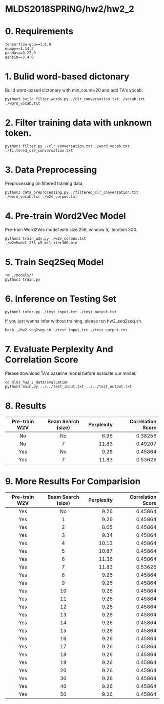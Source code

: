 # MLDS2018SPRING/hw2/hw2_2
# 0. Requirements
```
tensorflow-gpu==1.6.0
numpy==1.14.2
pandas==0.22.0
gensim==3.4.0
```
# 1. Bulid word-based dictonary
Bulid word-based dictonary with min_count=20 and add TA's vocab.
```
python3 build_filter_words.py ./clr_conversation.txt ./vocab.txt ./word_vocab.txt
```
# 2. Filter training data with unknown token.
```
python3 filter.py ./clr_conversation.txt ./word_vocab.txt ./filtered_clr_conversation.txt
```
# 3. Data Preprocessing
Preprocessing on filtered training data.
```
python3 data_preprocessing.py ./filtered_clr_conversation.txt ./word_vocab.txt ./w2v_corpus.txt
```
# 4. Pre-train Word2Vec Model
Pre-train Word2Vec model with size 256, window 5, iteration 300.
```
python3 train_w2v.py ./w2v_corpus.txt ./w2vModel_256_w5_mc1_iter300.bin
```
# 5. Train Seq2Seq Model
```
rm ./models/*
python3 train.py
```
# 6. Inference on Testing Set
```
python3 infer.py ./test_input.txt ./test_output.txt
```
If you just wanna infer without training, please run hw2_seq2seq.sh.
```
bash ./hw2_seq2seq.sh ./test_input.txt ./test_output.txt
```
# 7. Evaluate Perplexity And Correlation Score
Please download TA's baseline model before evaluate our model.
```
cd mlds_hw2_2_data/evaluation
python3 main.py ../../test_input.txt ../../test_output.txt
```
# 8. Results 
| Pre-train W2V | Beam Search (size) | Perplexity | Correlation Score |
|:-------------:|:------------------:| ----------:| -----------------:|
| No            | No                 | 6.96       | 0.38256           |
| No            | 7                  | 11.83      | 0.49207           |
| Yes           | No                 | 9.26       | 0.45864           |
| Yes           | 7                  | 11.83      | 0.53626           |
# 9. More Results For Comparision
| Pre-train W2V | Beam Search (size) | Perplexity | Correlation Score |
|:-------------:|:------------------:| ----------:| -----------------:|
| Yes           | No                 | 9.26       | 0.45864           |
| Yes           | 1                  | 9.26       | 0.45864           |
| Yes           | 2                  | 8.05       | 0.45864           |
| Yes           | 3                  | 9.34       | 0.45864           |
| Yes           | 4                  | 10.13       | 0.45864           |
| Yes           | 5                  | 10.87       | 0.45864           |
| Yes           | 6                  | 11.36       | 0.45864           |
| Yes           | 7                  | 11.83      | 0.53626           |
| Yes           | 8                  | 9.26       | 0.45864           |
| Yes           | 9                  | 9.26       | 0.45864           |
| Yes           | 10                 | 9.26       | 0.45864           |
| Yes           | 11                 | 9.26       | 0.45864           |
| Yes           | 12                 | 9.26       | 0.45864           |
| Yes           | 13                 | 9.26       | 0.45864           |
| Yes           | 14                 | 9.26       | 0.45864           |
| Yes           | 15                 | 9.26       | 0.45864           |
| Yes           | 16                 | 9.26       | 0.45864           |
| Yes           | 17                 | 9.26       | 0.45864           |
| Yes           | 18                 | 9.26       | 0.45864           |
| Yes           | 19                 | 9.26       | 0.45864           |
| Yes           | 20                 | 9.26       | 0.45864           |
| Yes           | 30                 | 9.26       | 0.45864           |
| Yes           | 40                 | 9.26       | 0.45864           |
| Yes           | 50                 | 9.26       | 0.45864           |
